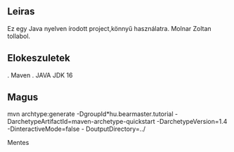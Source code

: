 
## Leiras
Ez egy Java nyelven írodott project,könnyű használatra.
Molnar Zoltan tollabol.

## Elokeszuletek
. Maven
. JAVA JDK 16

## Magus
mvn archtype:generate -DgroupId*hu.bearmaster.tutorial -
DarchetypeArtifactId=maven-archetype-quickstart -DarchetypeVersion=1.4 -DinteractiveMode=false -
DoutputDirectory=../

Mentes
